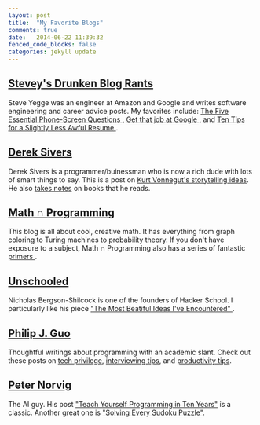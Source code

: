 ```yaml
---
layout: post
title:  "My Favorite Blogs"
comments: true
date:   2014-06-22 11:39:32
fenced_code_blocks: false
categories: jekyll update
---
```


<a href="https://sites.google.com/site/steveyegge2/blog-rants" target="_blank">Stevey's Drunken Blog Rants</a>
-----------
Steve Yegge was an engineer at Amazon and Google and writes software engineering and career advice posts. My favorites include:
<a href="https://sites.google.com/site/steveyegge2/five-essential-phone-screen-questions" target="_blank">
The Five Essential Phone-Screen Questions
</a>,
<a href="http://steve-yegge.blogspot.com/2008/03/get-that-job-at-google.html" target="_blank">
Get that job at Google
</a>,
and
<a href="http://steve-yegge.blogspot.com/2007/09/ten-tips-for-slightly-less-awful-resume.html" target="_blank">
Ten Tips for a Slightly Less Awful Resume
</a>.


<a href="http://sivers.org/" target="_blank">Derek Sivers</a>
-----------
Derek Sivers is a programmer/buinessman who is now a rich dude with lots of smart things to say. This is a post
on
<a href="http://sivers.org/drama" target="_blank">Kurt Vonnegut's storytelling ideas</a>.
He also
<a href="http://sivers.org/book" target="_blank">takes notes</a>
on books that he reads.


<a href="http://jeremykun.com/" target="_blank">Math ∩ Programming</a>
-----------
This blog is all about cool, creative math. It has everything from graph
coloring to Turing machines to probability theory.
If you don't have exposure to a subject, Math ∩ Programming
also has a series of fantastic
<a href="http://jeremykun.com/primers/" target="_blank">
primers
</a>.


<a href="http://unschooled.org/" target="_blank">Unschooled</a>
-----------
Nicholas Bergson-Shilcock is one of the founders of Hacker School. I particularly like his piece
<a href="http://unschooled.org/2011/11/the-most-beautiful-ideas-ive-encountered/" target="_blank">
"The Most Beatiful Ideas I've Encountered"
</a>.


<a href="http://pgbovine.net/" target="_blank">Philip J. Guo</a>
-----------
Thoughtful writings about programming with an academic slant. Check out these posts on
<a href="http://pgbovine.net/tech-privilege.htm" target="_blank">tech privilege</a>,
<a href="http://pgbovine.net/programming-interview-tips.htm" target="_blank">interviewing tips</a>,
and <a href="http://pgbovine.net/productivity-tips.htm" target="_blank">productivity tips</a>.


<a href="http://norvig.com/" target="_blank">Peter Norvig</a>
-----------
The AI guy. His post
<a href="http://norvig.com/21-days.html" target="_blank">"Teach Yourself Programming in Ten Years"</a>
is a classic.
Another great one is
<a href="http://norvig.com/sudoku.html" target="_blank">"Solving Every Sudoku Puzzle"</a>.
